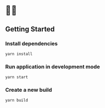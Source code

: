 # 🔴💥

## Getting Started

### Install dependencies
`yarn install`
### Run application in development mode
`yarn start`

### Create a new build
`yarn build`